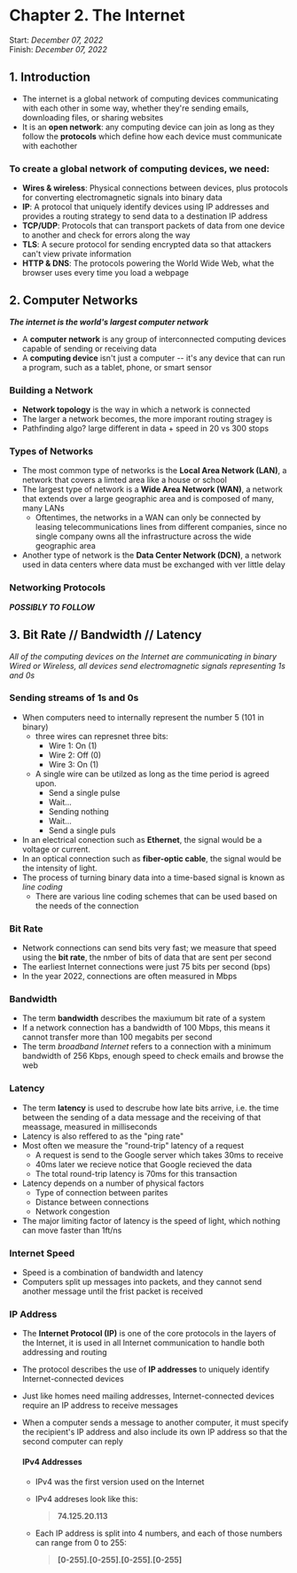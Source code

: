 # Chapter 2. The Internet

Start: _December 07, 2022_<br />
Finish: _December 07, 2022_

## 1. Introduction

- The internet is a global network of computing devices communicating with each other in some way, whether they're sending emails, downloading files, or sharing websites
- It is an **open network**: any computing device can join as long as they follow the **protocols** which define how each device must communicate with eachother

### To create a global network of computing devices, we need:

- **Wires & wireless**: Physical connections between devices, plus protocols for converting electromagnetic signals into binary data
- **IP**: A protocol that uniquely identify devices using IP addresses and provides a routing strategy to send data to a destination IP address
- **TCP/UDP**: Protocols that can transport packets of data from one device to another and check for errors along the way
- **TLS**: A secure protocol for sending encrypted data so that attackers can't view private information
- **HTTP & DNS**: The protocols powering the World Wide Web, what the browser uses every time you load a webpage

## 2. Computer Networks

**_The internet is the world's largest computer network_**

- A **computer network** is any group of interconnected computing devices capable of sending or receiving data
- A **computing device** isn't just a computer -- it's any device that can run a program, such as a tablet, phone, or smart sensor

### Building a Network

- **Network topology** is the way in which a network is connected
- The larger a network becomes, the more imporant routing stragey is
- Pathfinding algo? large different in data + speed in 20 vs 300 stops

### Types of Networks

- The most common type of networks is the **Local Area Network (LAN)**, a network that covers a limted area like a house or school
- The largest type of network is a **Wide Area Network (WAN)**, a network that extends over a large geographic area and is composed of many, many LANs
  - Oftentimes, the networks in a WAN can only be connected by leasing telecommunications lines from different companies, since no single company owns all the infrastructure across the wide geographic area
- Another type of network is the **Data Center Network (DCN)**, a network used in data centers where data must be exchanged with ver little delay

### Networking Protocols

**_POSSIBLY TO FOLLOW_**

## 3. Bit Rate // Bandwidth // Latency

_All of the computing devices on the Internet are communicating in binary_
_Wired or Wireless, all devices send electromagnetic signals representing 1s and 0s_

### Sending streams of 1s and 0s

- When computers need to internally represent the number 5 (101 in binary)
  - three wires can represnet three bits:
    - Wire 1: On (1)
    - Wire 2: Off (0)
    - Wire 3: On (1)
  - A single wire can be utilzed as long as the time period is agreed upon.
    - Send a single pulse
    - Wait...
    - Sending nothing
    - Wait...
    - Send a single puls
- In an electrical conection such as **Ethernet**, the signal would be a voltage or current.
- In an optical connection such as **fiber-optic cable**, the signal would be the intensity of light.
- The process of turning binary data into a time-based signal is known as _line coding_
  - There are various line coding schemes that can be used based on the needs of the connection

### Bit Rate

- Network connections can send bits very fast; we measure that speed using the **bit rate**, the nmber of bits of data that are sent per second
- The earliest Internet connections were just 75 bits per second (bps)
- In the year 2022, connections are often measured in Mbps

### Bandwidth

- The term **bandwidth** describes the maxiumum bit rate of a system
- If a network connection has a bandwidth of 100 Mbps, this means it cannot transfer more than 100 megabits per second
- The term _broadband Internet_ refers to a connection with a minimum bandwidth of 256 Kbps, enough speed to check emails and browse the web

### Latency

- The term **latency** is used to descrube how late bits arrive, i.e. the time between the sending of a data message and the receiving of that meassage, measured in milliseconds
- Latency is also reffered to as the "ping rate"
- Most often we measure the "round-trip" latency of a request
  - A request is send to the Google server which takes 30ms to receive
  - 40ms later we recieve notice that Google recieved the data
  - The total round-trip latency is 70ms for this transaction
- Latency depends on a number of physical factors
  - Type of connection between parites
  - Distance between connections
  - Network congestion
- The major limiting factor of latency is the speed of light, which nothing can move faster than 1ft/ns

### Internet Speed

- Speed is a combination of bandwidth and latency
- Computers split up messages into packets, and they cannot send another message until the frist packet is received

### IP Address

- The **Internet Protocol (IP)** is one of the core protocols in the layers of the Internet, it is used in all Internet communication to handle both addressing and routing
- The protocol describes the use of **IP addresses** to uniquely identify Internet-connected devices
- Just like homes need mailing addresses, Internet-connected devices require an IP address to receive messages
- When a computer sends a message to another computer, it must specify the recipient's IP address and also include its own IP address so that the second computer can reply

  #### IPv4 Addresses

  - IPv4 was the first version used on the Internet
  - IPv4 addreses look like this:

    > **74.125.20.113**

  - Each IP address is split into 4 numbers, and each of those numbers can range from 0 to 255:

    > **[0-255].[0-255].[0-255].[0-255]**
